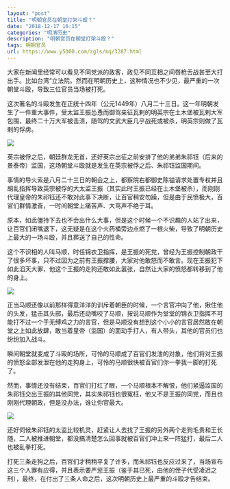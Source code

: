 ```yaml
---
layout: "post"
title: "明朝官员在朝堂打架斗殴？"
date: "2018-12-17 16:15"
categories: "明清历史"
description: "明朝官员在朝堂打架斗殴？"
tags: 明朝官员
url: https://www.y5000.com/zgls/mq/3287.html
---
```






大家在新闻里经常可以看见不同党派的政客，政见不同互相之间唇枪舌战甚至大打出手。比如台湾“立法院。然而在明朝历史上，这种情况也不少见，最严重的一次朝堂斗殴，导致三位官员当场被打死。

这次著名的斗殴发生在正统十四年（公元1449年）八月二十三日。这一年明朝发生了一件重大事件，受太监王振怂恿而御驾亲征瓦剌的明英宗在土木堡被瓦剌大军包围，最终二十万大军被击溃，随驾的文武大臣几乎战死或被杀，明英宗则做了瓦剌的俘虏。

![](https://img.y5000.com/uploads/allimg/160930/100135L05-0.jpg)

英宗被俘之后，朝廷群龙无首，还好英宗出征之前安排了他的弟弟朱祁钰（后来的景泰帝）监国，这场朝堂斗殴就是发生在英宗被俘之后、朱祁钰监国期间。

事情的导火索是八月二十三日的朝会之上，都察院右都御史陈镒请求处置专权并且胡乱指挥导致英宗被俘的大太监王振（其实此时王振已经在土木堡被杀），而刚刚代理皇帝的朱祁钰还不敢对此事下决断，让百官稍安勿躁，但是由于民愤极大，百官们群情激奋，一时间朝堂上痛苦声、大骂声不绝于耳。

原本，如此僵持下去也不会出什么大事，但是这个时候一个不识趣的人站了出来，让百官们闭嘴退下，这无疑是在这个火药桶旁边点燃了一根火柴，导致了明朝历史上最大的一场斗殴，并且葬送了自己的性命。

这个不识相的人叫马顺，时任锦衣卫指挥，是王振的死党，曾经为王振控制朝政干了很多坏事，只不过因为之前有王振撑腰，大家对他敢怒而不敢言。现在王振犯下如此滔天大罪，他这个王振的走狗还敢如此嚣张，自然让大家的愤怒都转移到了他的身上。

![](https://img.y5000.com/uploads/allimg/160930/1001351035-1.jpg)

正当马顺还像以前那样得意洋洋的训斥着朝臣的时候，一个言官冲向了他，揪住他的头发，猛击其头部，最后还动嘴咬了马顺，按说马顺作为堂堂的锦衣卫指挥不可能打不过一个手无缚鸡之力的言官，但是马顺没有想到这个小小的言官居然敢在朝堂之上如此放肆，敢当着皇帝（监国）的面动手打人，有人带头，其他的官员们也纷纷加入战斗。

瞬间朝堂就变成了斗殴的场所，可怜的马顺成了百官们发泄的对象，他们将对王振的愤怒全部发泄在他的走狗身上，可怜的马顺很快被百官们你一拳我一脚的打死了。

然而，事情还没有结束，百官们打红了眼，一个马顺根本不解恨，他们紧逼监国的朱祁钰交出王振的其他同党，其实朱祁钰也很冤枉，他又不是王振的同党，而且也刚刚代理朝政，但是没办法，谁让你官最大。

![](https://img.y5000.com/uploads/allimg/160930/6-160930095505D8.jpg)

还好伺候朱祁钰的太监比较机灵，赶紧让人去找了王振的另外两个走狗毛贵和王长随，二人被推进朝堂，都没搞清楚怎么回事就被百官们冲上来一阵猛打，最后二人也被乱拳打死。

打死三条走狗之后，百官们才稍稍平复了许多，而朱祁钰也反应过来了，当场宣布这三个人罪有应得，并且表示要严惩王振（鉴于其已死，由他的侄子代受凌迟之刑），最终，在付出了三条人命之后，这次明朝历史上最严重的斗殴才告结束。
